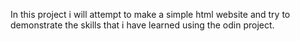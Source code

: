 In this project i will attempt to make a simple html website and try to demonstrate the skills that i have learned using the odin project.
